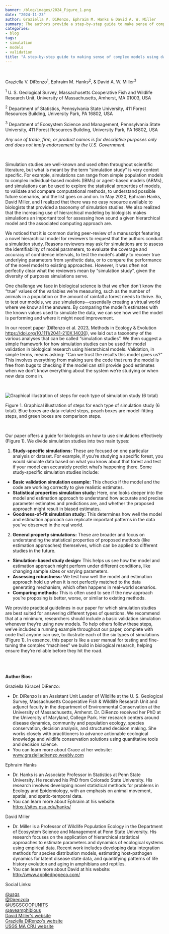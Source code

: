 ```yaml
---
banner: /blog/images/2024_Figure_1.png
date: "2024-11-23"
author: Graziella V. DiRenzo, Ephraim M. Hanks & David A. W. Miller
summary: The authors provide a step-by-step guide to make sense of complex models using data simulations and discuss their recent paper.
categories:
- blog
tags: 
- simulation
- models
- validation
title: "A step-by-step guide to making sense of complex models using data simulations" 
---
```

&nbsp;

Graziella V. DiRenzo<sup>1</sup>, Ephraim M. Hanks<sup>2</sup>, & David A. W. Miller<sup>3</sup>

<sup>1</sup> U. S. Geological Survey, Massachusetts Cooperative Fish and Wildlife Research Unit, University of Massachusetts, Amherst, MA 01003, USA

<sup>2</sup> Department of Statistics, Pennsylvania State University, 411 Forest Resources Building, University Park, PA 16802, USA

<sup>3</sup> Department of Ecosystem Science and Management, Pennsylvania State University, 411 Forest Resources Building, University Park, PA 16802, USA


*Any use of trade, firm, or product names is for descriptive purposes only and does not imply endorsement by the U.S. Government.*


&nbsp;

Simulation studies are well-known and used often throughout scientific literature, but what is meant by the term “simulation study” is very context specific. For example, simulations can range from simple population models to complex individual-based models (IBMs) or agent-based models (ABMs), and simulations can be used to explore the statistical properties of models, to validate and compare computational methods, to understand possible future scenarios, and the list goes on and on. In May 2020, Ephraim Hanks, David Miller, and I realized that there was no easy resource available to biologists that provided a taxonomy of simulation studies. We also realized that the increasing use of hierarchical modeling by biologists makes simulations an important tool for assessing how sound a given hierarchical model and the associated computing approach are.  

We noticed that it is common during peer-review of a manuscript featuring a novel hierarchical model for reviewers to request that the authors conduct a simulation study. Reasons reviewers may ask for simulations are to assess the identifiability of model parameters, to evaluate the coverage and accuracy of confidence intervals, to test the model's ability to recover true underlying parameters from synthetic data, or to compare the performance of the novel model to existing approaches. However, it was often not perfectly clear what the reviewers mean by “simulation study”, given the diversity of purposes simulations serve.  

One challenge we face in biological science is that we often don’t know the “true” values of the variables we’re measuring, such as the number of animals in a population or the amount of rainfall a forest needs to thrive. So, to test our models, we use simulations—essentially creating a virtual world where we know all the answers. By comparing the model’s estimates with the known values used to simulate the data, we can see how well the model is performing and where it might need improvement.

In our recent paper (DiRenzo et al. 2023, Methods in Ecology & Evolution https://doi.org/10.1111/2041-210X.14030), we laid out a taxonomy of the various analyses that can be called “simulation studies”. We then suggest a simple framework for how simulation studies can be used for model validation in biological research using hierarchical models. Validation, in simple terms, means asking: "Can we trust the results this model gives us?" This involves everything from making sure the code that runs the model is free from bugs to checking if the model can still provide good estimates when we don’t know everything about the system we’re studying or when new data come in.

&nbsp;

![Graphical illustration of steps for each type of simulation study (6 total)](/blog/images/2024_Figure_1.png)

Figure 1. Graphical illustration of steps for each type of simulation study (6 total). Blue boxes are data-related steps, peach boxes are model-fitting steps, and green boxes are comparison steps. 

&nbsp;

Our paper offers a guide for biologists on how to use simulations effectively (Figure 1). We divide simulation studies into two main types:
1.	**Study-specific simulations:** These are focused on one particular analysis or dataset. For example, if you’re studying a specific forest, you would simulate data based on what you know about that forest and test if your model can accurately predict what’s happening there.  Some study-specific simulation studies include:
- **Basic validation simulation example:** This checks if the model and the code are working correctly to give realistic estimates.
- **Statistical properties simulation study:** Here, one looks deeper into the model and estimation approach to understand how accurate and precise parameter estimates and predictions are, and whether the proposed approach might result in biased estimates.
- **Goodness-of-fit simulation study:** This determines how well the model and estimation approach can replicate important patterns in the data you’ve observed in the real world.
2.	**General property simulations:** These are broader and focus on understanding the statistical properties of proposed methods (like estimation approaches) themselves, which can be applied to different studies in the future.
- **Simulation-based study design:** This helps us see how the model and estimation approach might perform under different conditions, like changing sample sizes or varying parameters.
- **Assessing robustness:** We test how well the model and estimation approach hold up when it is not perfectly matched to the data generating mechanism, which often happens in real-world scenarios.
- **Comparing methods:** This is often used to see if the new approach you’re proposing is better, worse, or similar to existing methods.

We provide practical guidelines in our paper for which simulation studies are best suited for answering different types of questions. We recommend that at a minimum, researchers should include a basic validation simulation whenever they’re using new models. To help others follow these steps, we’ve included a running example throughout our paper, complete with code that anyone can use, to illustrate each of the six types of simulations (Figure 1). In essence, this paper is like a user manual for testing and fine-tuning the complex “machines” we build in biological research, helping ensure they’re reliable before they hit the road.


\
\
\
**Author Bios:**

Graziella (Grace) DiRenzo:
-	Dr. DiRenzo is an Assistant Unit Leader of Wildlife at the U. S. Geological Survey, Massachusetts Cooperative Fish & Wildlife Research Unit and adjunct faculty in the department of Environmental Conservation at the University of Massachusetts, Amherst. Dr. DiRenzo received her PhD at the University of Maryland, College Park. Her research centers around disease dynamics, community and population ecology, species conservation, decision analysis, and structured decision making. She works closely with practitioners to advance actionable ecological knowledge and wildlife conservation solutions using quantitative tools and decision science.
-	You can learn more about Grace at her website: www.grazielladirenzo.weebly.com

Ephraim Hanks
-	Dr. Hanks is an Associate Professor in Statistics at Penn State University.  He received his PhD from Colorado State University.  His research involves developing novel statistical methods for problems in Ecology and Epidemiology, with an emphasis on animal movement, spatial, and spatio-temporal data.
-	You can learn more about Ephraim at his website: https://sites.psu.edu/hanks/  

David Miller
-	Dr. Miller is a Professor of Wildlife Population Ecology in the Department of Ecosystem Science and Management at Penn State University. His research focuses on the application of hierarchical statistical approaches to estimate parameters and dynamics of ecological systems using empirical data. Recent work includes developing data integration methods for species distribution models, estimating host-pathogen dynamics for latent disease state data, and quantifying patterns of life history evolution and aging in amphibians and reptiles. 
-	You can learn more about David at his website: http://www.appliedpopeco.com/


Social Links: 

[@usgs](https://x.com/USGS)\
[@Direnzola](https://x.com/DiRenzoLab)\
[@USGSCOOPUNITS](https://x.com/USGSCoopUnits)\
[@aveamphibious](https://x.com/aveamphibious)\
[David Miller's website](http://www.appliedpopeco.com/)\
[Graziella DiRenzo's website](https://grazielladirenzo.weebly.com/)\
[USGS MA CRU website](https://www1.usgs.gov/coopunits/unit/Massachusetts)
